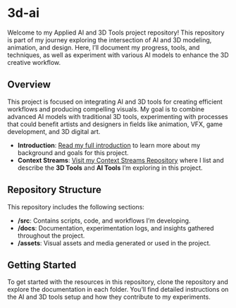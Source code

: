 # 3d-ai

Welcome to my Applied AI and 3D Tools project repository! This repository is part of my journey exploring the intersection of AI and 3D modeling, animation, and design. Here, I’ll document my progress, tools, and techniques, as well as experiment with various AI models to enhance the 3D creative workflow.

## Overview

This project is focused on integrating AI and 3D tools for creating efficient workflows and producing compelling visuals. My goal is to combine advanced AI models with traditional 3D tools, experimenting with processes that could benefit artists and designers in fields like animation, VFX, game development, and 3D digital art.

- **Introduction**: [Read my full introduction](introduction.md) to learn more about my background and goals for this project.
- **Context Streams**: [Visit my Context Streams Repository](https://github.com/username/context-streams-for-applied-AI) where I list and describe the **3D Tools** and **AI Tools** I’m exploring in this project.

## Repository Structure

This repository includes the following sections:
- **/src**: Contains scripts, code, and workflows I’m developing.
- **/docs**: Documentation, experimentation logs, and insights gathered throughout the project.
- **/assets**: Visual assets and media generated or used in the project.

## Getting Started

To get started with the resources in this repository, clone the repository and explore the documentation in each folder. You’ll find detailed instructions on the AI and 3D tools setup and how they contribute to my experiments.
